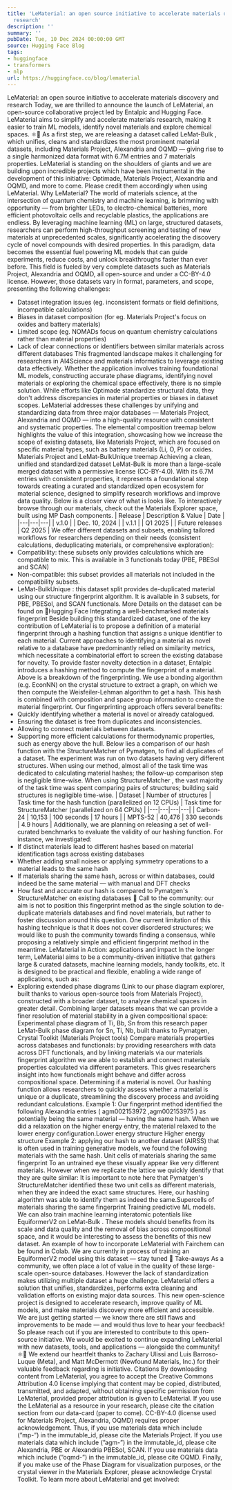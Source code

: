 ```yaml
---
title: 'LeMaterial: an open source initiative to accelerate materials discovery and
  research'
description: ''
summary: ''
pubDate: Tue, 10 Dec 2024 00:00:00 GMT
source: Hugging Face Blog
tags:
- huggingface
- transformers
- nlp
url: https://huggingface.co/blog/lematerial
---
```


LeMaterial: an open source initiative to accelerate materials discovery and research
Today, we are thrilled to announce the launch of LeMaterial, an open-source collaborative project led by Entalpic and Hugging Face. LeMaterial aims to simplify and accelerate materials research, making it easier to train ML models, identify novel materials and explore chemical spaces. ⚛️🤗
As a first step, we are releasing a dataset called LeMat-Bulk
, which unifies, cleans and standardizes the most prominent material datasets, including Materials Project, Alexandria and OQMD — giving rise to a single harmonized data format with 6.7M entries and 7 materials properties.
LeMaterial is standing on the shoulders of giants and we are building upon incredible projects which have been instrumental in the development of this initiative: Optimade, Materials Project, Alexandria and OQMD, and more to come. Please credit them accordingly when using LeMaterial.
Why LeMaterial?
The world of materials science, at the intersection of quantum chemistry and machine learning, is brimming with opportunity — from brighter LEDs, to electro-chemical batteries, more efficient photovoltaic cells and recyclable plastics, the applications are endless. By leveraging machine learning (ML) on large, structured datasets, researchers can perform high-throughput screening and testing of new materials at unprecedented scales, significantly accelerating the discovery cycle of novel compounds with desired properties. In this paradigm, data becomes the essential fuel powering ML models that can guide experiments, reduce costs, and unlock breakthroughs faster than ever before.
This field is fueled by very complete datasets such as Materials Project, Alexandria and OQMD, all open-source and under a CC-BY-4.0 license. However, those datasets vary in format, parameters, and scope, presenting the following challenges:
- Dataset integration issues (eg. inconsistent formats or field definitions, incompatible calculations)
- Biases in dataset composition (for eg. Materials Project's focus on oxides and battery materials)
- Limited scope (eg. NOMADs focus on quantum chemistry calculations rather than material properties)
- Lack of clear connections or identifiers between similar materials across different databases
This fragmented landscape makes it challenging for researchers in AI4Science and materials informatics to leverage existing data effectively. Whether the application involves training foundational ML models, constructing accurate phase diagrams, identifying novel materials or exploring the chemical space effectively, there is no simple solution. While efforts like Optimade standardize structural data, they don't address discrepancies in material properties or biases in dataset scopes.
LeMaterial addresses these challenges by unifying and standardizing data from three major databases — Materials Project, Alexandria and OQMD — into a high-quality resource with consistent and systematic properties. The elemental composition treemap below highlights the value of this integration, showcasing how we increase the scope of existing datasets, like Materials Project, which are focused on specific material types, such as battery materials (Li, O, P) or oxides.
Materials Project and LeMat-BulkUnique treemap
Achieving a clean, unified and standardized dataset
LeMat-Bulk
is more than a large-scale merged dataset with a permissive license (CC-BY-4.0). With its 6.7M entries with consistent properties, it represents a foundational step towards creating a curated and standardized open ecosystem for material science, designed to simplify research workflows and improve data quality. Below is a closer view of what is looks like. To interactively browse through our materials, check out the Materials Explorer space, built using MP Dash components.
| Release | Description & Value | Date |
|---|---|---|
| v.1.0 |
|
Dec. 10, 2024 |
| v.1.1 |
|
Q1 2025 |
| Future releases | Q2 2025 |
We offer different datasets and subsets, enabling tailored workflows for researchers depending on their needs (consistent calculations, deduplicating materials, or comprehensive exploration):
- Compatibility: these subsets only provides calculations which are compatible to mix. This is available in 3 functionals today (PBE, PBESol and SCAN)
- Non-compatible: this subset provides all materials not included in the compatibility subsets.
- LeMat-BulkUnique : this dataset split provides de-duplicated material using our structure fingerprint algorithm. It is available in 3 subsets, for PBE, PBESol, and SCAN functionals. More Details on the dataset can be found on 🤗Hugging Face
Integrating a well-benchmarked materials fingerprint
Beside building this standardized dataset, one of the key contribution of LeMaterial is to propose a definition of a material fingerprint through a hashing function that assigns a unique identifier to each material.
Current approaches to identifying a material as novel relative to a database have predominantly relied on similarity metrics, which necessitate a combinatorial effort to screen the existing database for novelty. To provide faster novelty detection in a dataset, Entalpic introduces a hashing method to compute the fingerprint of a material.
Above is a breakdown of the fingerprinting. We use a bonding algorithm (e.g. EconNN) on the crystal structure to extract a graph, on which we then compute the Weisfeiler-Lehman algorithm to get a hash. This hash is combined with composition and space group information to create the material fingerprint.
Our fingerprinting approach offers several benefits:
- Quickly identifying whether a material is novel or already catalogued.
- Ensuring the dataset is free from duplicates and inconsistencies.
- Allowing to connect materials between datasets.
- Supporting more efficient calculations for thermodynamic properties, such as energy above the hull.
Below lies a comparison of our hash function with the StructureMatcher of Pymatgen, to find all duplicates of a dataset. The experiment was run on two datasets having very different structures.
When using our method, almost all of the task time was dedicated to calculating material hashes; the follow-up comparison step is negligible time-wise. When using StructureMatcher
, the vast majority of the task time was spent comparing pairs of structures; building said structures is negligible time-wise.
| Dataset | Number of structures | Task time for the hash function (parallelized on 12 CPUs) | Task time for StructureMatcher (parallelized on 64 CPUs) |
|---|---|---|---|
| Carbon-24 | 10,153 | 100 seconds | 17 hours |
| MPTS-52 | 40,476 | 330 seconds | 4.9 hours |
Additionally, we are planning on releasing a set of well-curated benchmarks to evaluate the validity of our hashing function. For instance, we investigated:
- If distinct materials lead to different hashes based on material identification tags across existing databases
- Whether adding small noises or applying symmetry operations to a material leads to the same hash
- If materials sharing the same hash, across or within databases, could indeed be the same material — with manual and DFT checks
- How fast and accurate our hash is compared to Pymatgen's StructureMatcher on existing databases
🤗 Call to the community: our aim is not to position this fingerprint method as the single solution to de-duplicate materials databases and find novel materials, but rather to foster discussion around this question. One current limitation of this hashing technique is that it does not cover disordered structures; we would like to push the community towards finding a consensus, while proposing a relatively simple and efficient fingerprint method in the meantime.
LeMaterial in Action: applications and impact
In the longer term, LeMaterial aims to be a community-driven initiative that gathers large & curated datasets, machine learning models, handy toolkits, etc. It is designed to be practical and flexible, enabling a wide range of applications, such as:
- Exploring extended phase diagrams (Link to our phase diagram explorer, built thanks to various open-source tools from Materials Project), constructed with a broader dataset, to analyze chemical spaces in greater detail. Combining larger datasets means that we can provide a finer resolution of material stability in a given compositional space:
Experimental phase diagram of Ti, Bb, Sn from this research paper
LeMat-Bulk phase diagram for Sn, Ti, Nb, built thanks to Pymatgen, Crystal Toolkit (Materials Project tools)
Compare materials properties across databases and functionals: by providing researchers with data across DFT functionals, and by linking materials via our materials fingerprint algorithm we are able to establish and connect materials properties calculated via different parameters. This gives researchers insight into how functionals might behave and differ across compositional space.
Determining if a material is novel. Our hashing function allows researchers to quickly assess whether a material is unique or a duplicate, streamlining the discovery process and avoiding redundant calculations.
Example 1: Our fingerprint method identified the following Alexandria entries (
agm002153972
,agm002153975
) as potentially being the same material — having the same hash. When we did a relaxation on the higher energy entry, the material relaxed to the lower energy configuration.Lower energy structure
Higher energy structure
Example 2: applying our hash to another dataset (AIRSS) that is often used in training generative models, we found the following materials with the same hash.
Unit cells of materials sharing the same fingerprint
To an untrained eye these visually appear like very different materials. However when we replicate the lattice we quickly identify that they are quite similar:
It is important to note here that Pymatgen's StructureMatcher identified these two unit cells as different materials, when they are indeed the exact same structures. Here, our hashing algorithm was able to identify them as indeed the same.Supercells of materials sharing the same fingerprint
Training predictive ML models. We can also train machine learning interatomic potentials like EquiformerV2 on
LeMat-Bulk
. These models should benefits from its scale and data quality and the removal of bias across compositional space, and it would be interesting to assess the benefits of this new dataset. An example of how to incorporate LeMaterial with Fairchem can be found in Colab. We are currently in process of training an EquiformerV2 model using this dataset — stay tuned 💫
Take-aways
As a community, we often place a lot of value in the quality of these large-scale open-source databases. However the lack of standardization makes utilizing multiple dataset a huge challenge. LeMaterial offers a solution that unifies, standardizes, performs extra cleaning and validation efforts on existing major data sources. This new open-science project is designed to accelerate research, improve quality of ML models, and make materials discovery more efficient and accessible.
We are just getting started — we know there are still flaws and improvements to be made — and would thus love to hear your feedback! So please reach out if you are interested to contribute to this open-source initiative. We would be excited to continue expanding LeMaterial with new datasets, tools, and applications — alongside the community! ⚛️🤗
We extend our heartfelt thanks to Zachary Ulissi and Luis Barroso-Luque (Meta), and Matt McDermott (Newfound Materials, Inc.) for their valuable feedback regarding is initiative.
Citations
By downloading content from LeMaterial, you agree to accept the Creative Commons Attribution 4.0 license implying that content may be copied, distributed, transmitted, and adapted, without obtaining specific permission from LeMaterial, provided proper attribution is given to LeMaterial.
If you use the LeMaterial as a resource in your research, please cite the citation section from our data-card (paper to come).
CC-BY-4.0 (license used for Materials Project, Alexandria, OQMD) requires proper acknowledgement. Thus, if you use materials data which include (”mp-”) in the immutable_id, please cite the Materials Project. If you use materials data which include (”agm-”) in the immutable_id, please cite Alexandria, PBE or Alexandria PBESol, SCAN. If you use materials data which include (”oqmd-”) in the immutable_id, please cite OQMD. Finally, if you make use of the Phase Diagram for visualization purposes, or the crystal viewer in the Materials Explorer, please acknowledge Crystal Toolkit.
To learn more about LeMaterial and get involved: